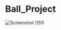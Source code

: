 # Ball_Project
![Screenshot (151)](https://github.com/sultanaarbiya/Ball_Project/assets/115937326/2dcd184a-fe1c-496b-8aa2-85c3361f5f49)

